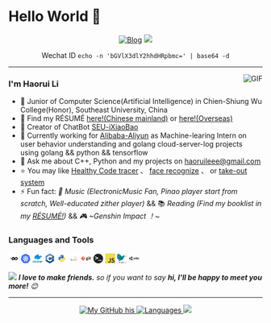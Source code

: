 # Hello World 👋

<p align="center">
	<a href="https://blog.csdn.net/weixin_46233323"><img src="https://img.shields.io/badge/blog-100k+%20pageview-brightgreen" alt="Blog"></a>
	<a href="mailto:haoruileee@gmail.com"><img src="https://img.shields.io/badge/-haoruileee@gmail.com-c14438?style=flat-square&logo=Gmail&logoColor=white&link=mailto:haoruileee@gmail.com"></a>
</p>

<p align="center">
	<p align="center">Wechat ID <code>echo -n 'bGVlX3dlY2hhdHRpbmc=' | base64 -d</code></p>
</p>

---
<img align="right" alt="GIF" src="https://raw.githubusercontent.com/haoruilee/haoruilee/master/pic/pusheencode.gif" />

### I'm Haorui Li

- 🔭 Junior of Computer Science(Artificial Intelligence) in Chien-Shiung Wu College(Honor), Southeast University, China
- 🙋 Find my RÉSUMÉ [here!(Chinese mainland)](https://hrlee.cn) or [here!(Overseas)](https://haoruili.work)
- 🤖️ Creator of ChatBot [SEU-iXiaoBao](https://ixiaobao.github.io/xiaobao/)
- 🌱 Currently working for [Alibaba-Aliyun](https://www.aliyun.com/) as Machine-learing Intern on user behavior understanding and golang cloud-server-log projects using golang && python && tensorflow
- 💬 Ask me about C++, Python and my projects on haoruileee@gmail.com
- :star: You may like [Healthy Code tracer](https://github.com/haoruilee/M5Stack_Healthy_code_tracer) 、 [face recognize](https://github.com/haoruilee/Face_recognize) 、 or [take-out system](https://github.com/haoruilee/ZuiSuWaiMai-MFC)
- ⚡ Fun fact: *🎼 Music (ElectronicMusic Fan, Pinao player start from scratch, Well-educated zither player)* && 📚 *Reading (Find my booklist in my [RÉSUMÉ!](https://hrlee.cn))* && *🎮  ~Genshin Impact ！~*


### Languages and Tools
<code><img height="20" src="https://raw.githubusercontent.com/github/explore/80688e429a7d4ef2fca1e82350fe8e3517d3494d/topics/go/go.png"></code>
<code><img height="20" src="https://raw.githubusercontent.com/github/explore/80688e429a7d4ef2fca1e82350fe8e3517d3494d/topics/kubernetes/kubernetes.png"></code>
<code><img height="20" src="https://raw.githubusercontent.com/github/explore/80688e429a7d4ef2fca1e82350fe8e3517d3494d/topics/docker/docker.png"></code>
<code><img height="20" src="https://raw.githubusercontent.com/github/explore/80688e429a7d4ef2fca1e82350fe8e3517d3494d/topics/cpp/cpp.png"></code>
<code><img height="20" src="https://raw.githubusercontent.com/github/explore/80688e429a7d4ef2fca1e82350fe8e3517d3494d/topics/python/python.png"></code>
<code><img height="20" src="https://raw.githubusercontent.com/github/explore/80688e429a7d4ef2fca1e82350fe8e3517d3494d/topics/mysql/mysql.png"></code>
<code><img height="20" src="https://raw.githubusercontent.com/github/explore/80688e429a7d4ef2fca1e82350fe8e3517d3494d/topics/git/git.png"></code>
<code><img height="20" src="https://raw.githubusercontent.com/github/explore/80688e429a7d4ef2fca1e82350fe8e3517d3494d/topics/terminal/terminal.png"></code>
<code><img height="20" src="https://raw.githubusercontent.com/github/explore/80688e429a7d4ef2fca1e82350fe8e3517d3494d/topics/javascript/javascript.png"></code>
<code><img height="20" src="https://raw.githubusercontent.com/github/explore/80688e429a7d4ef2fca1e82350fe8e3517d3494d/topics/latex/latex.png"></code>
<code><img height="20" src="https://raw.githubusercontent.com/github/explore/80688e429a7d4ef2fca1e82350fe8e3517d3494d/topics/unity/unity.png"></code>

<img src="https://media.giphy.com/media/LnQjpWaON8nhr21vNW/giphy.gif" width="60"> <em><b>I love to make friends.</b> so if you want to say <b>hi, I'll be happy to meet you more!</b> 😊</em>

---

<a align="center" href="https://github.com/haoruilee">
  <p align="center">
    <img src="https://github-profile-trophy.vercel.app/?username=haoruilee&column=8&theme=monokai" alt="My GitHub his" width="500"/>
    <img src="https://github-profile-summary-cards.vercel.app/api/cards/profile-details?username=haoruilee&theme=monokai" alt="Languages" width="500">
    <img src="https://genshin-card.getloli.com/rand/75757636.png" width="500">
  </p>
</a>
